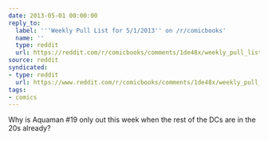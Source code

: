 ```yaml
---
date: 2013-05-01 00:00:00
reply_to:
  label: '''Weekly Pull List for 5/1/2013'' on /r/comicbooks'
  name: ''
  type: reddit
  url: https://reddit.com/r/comicbooks/comments/1de48x/weekly_pull_list_for_512013/
source: reddit
syndicated:
- type: reddit
  url: https://www.reddit.com/r/comicbooks/comments/1de48x/weekly_pull_list_for_512013/c9qa7jz/
tags:
- comics
---
```


Why is Aquaman #19 only out this week when the rest of the DCs are in the 20s already?